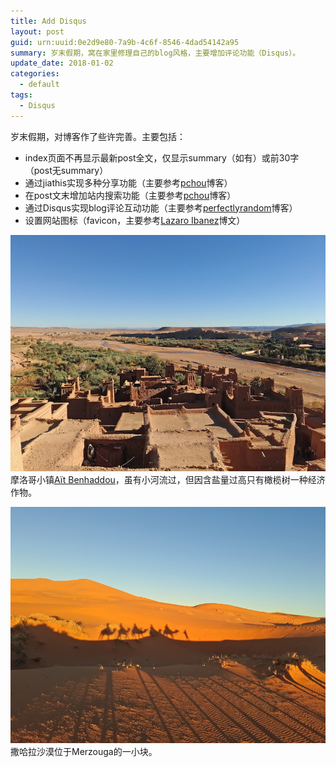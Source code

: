 ```yaml
---
title: Add Disqus
layout: post
guid: urn:uuid:0e2d9e80-7a9b-4c6f-8546-4dad54142a95
summary: 岁末假期，窝在家里修理自己的blog风格，主要增加评论功能（Disqus）。
update_date: 2018-01-02
categories:
  - default
tags:
  - Disqus
---
```


岁末假期，对博客作了些许完善。主要包括：
- index页面不再显示最新post全文，仅显示summary（如有）或前30字（post无summary）
- 通过jiathis实现多种分享功能（主要参考[pchou](http://www.pchou.info/index.html)博客）
- 在post文末增加站内搜索功能（主要参考[pchou](http://www.pchou.info/ssgithubPage/2013-01-09-build-github-blog-page-06.html)博客）
- 通过Disqus实现blog评论互动功能（主要参考[perfectlyrandom](http://www.perfectlyrandom.org/2014/06/29/adding-disqus-to-your-jekyll-powered-github-pages/)博客）
- 设置网站图标（favicon，主要参考[Lazaro Ibanez](https://medium.com/@LazaroIbanez/how-to-add-a-favicon-to-github-pages-403935604460)博文）



[![Aït Benhaddou Village](/media/files/2017/12/30/AitBenhaddou.jpg)](https://github.com/bizhishui/bizhishui.github.io/blob/master/ "Aït Benhaddou Village")
摩洛哥小镇[Aït Benhaddou](https://en.wikipedia.org/wiki/A%C3%AFt_Benhaddou)，虽有小河流过，但因含盐量过高只有橄榄树一种经济作物。

[![Merzouga](/media/files/2017/12/30/Merzouga.jpg)](https://github.com/bizhishui/bizhishui.github.io/blob/master/ "Merzouga, Sahara Desert")
撒哈拉沙漠位于Merzouga的一小块。
